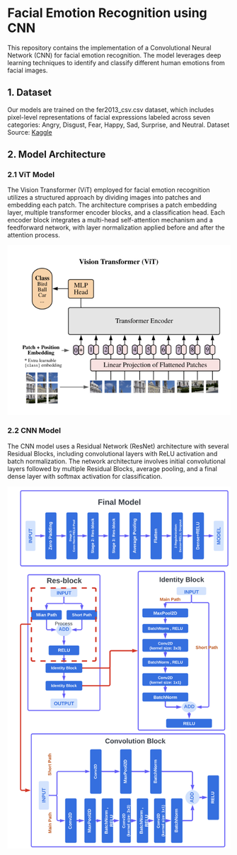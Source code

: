# Facial Emotion Recognition using CNN

This repository contains the implementation of a Convolutional Neural Network (CNN) for facial emotion recognition. The model leverages deep learning techniques to identify and classify different human emotions from facial images.

## 1. Dataset
Our models are trained on the fer2013_csv.csv dataset, which includes pixel-level representations of facial expressions labeled across seven categories: Angry, Disgust, Fear, Happy, Sad, Surprise, and Neutral.
Dataset Source: [Kaggle](https://www.kaggle.com/datasets/ahmedmoorsy/facial-expression/data)


## 2. Model Architecture
### 2.1 ViT Model
The Vision Transformer (ViT) employed for facial emotion recognition utilizes a structured approach by dividing images into patches and embedding each patch. The architecture comprises a patch embedding layer, multiple transformer encoder blocks, and a classification head. Each encoder block integrates a multi-head self-attention mechanism and a feedforward network, with layer normalization applied before and after the attention process.

<img src="/VisionTransformer(ViT).png">

### 2.2 CNN Model

The CNN model uses a Residual Network (ResNet) architecture with several Residual Blocks, including convolutional layers with ReLU activation and batch normalization. The network architecture involves initial convolutional layers followed by multiple Residual Blocks, average pooling, and a final dense layer with softmax activation for classification.

<img src="/CNNsModel.png">
